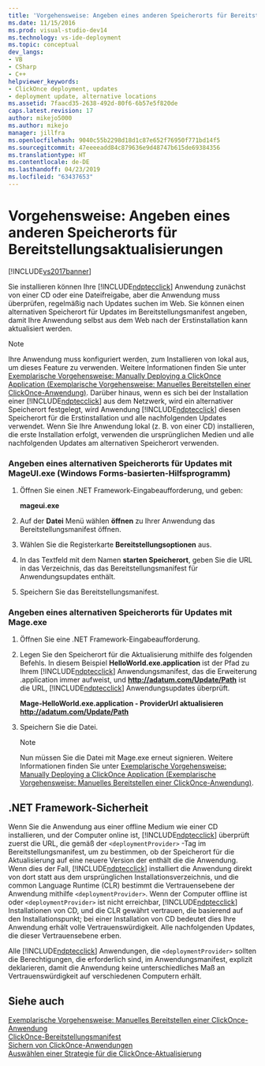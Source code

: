 ```yaml
---
title: 'Vorgehensweise: Angeben eines anderen Speicherorts für Bereitstellungsaktualisierungen | Microsoft-Dokumentation'
ms.date: 11/15/2016
ms.prod: visual-studio-dev14
ms.technology: vs-ide-deployment
ms.topic: conceptual
dev_langs:
- VB
- CSharp
- C++
helpviewer_keywords:
- ClickOnce deployment, updates
- deployment update, alternative locations
ms.assetid: 7faacd35-2638-492d-80f6-6b57e5f820de
caps.latest.revision: 17
author: mikejo5000
ms.author: mikejo
manager: jillfra
ms.openlocfilehash: 9040c55b2298d18d1c87e652f76950f771bd14f5
ms.sourcegitcommit: 47eeeeadd84c879636e9d48747b615de69384356
ms.translationtype: HT
ms.contentlocale: de-DE
ms.lasthandoff: 04/23/2019
ms.locfileid: "63437653"
---
```

# <a name="how-to-specify-an-alternate-location-for-deployment-updates"></a>Vorgehensweise: Angeben eines anderen Speicherorts für Bereitstellungsaktualisierungen
[!INCLUDE[vs2017banner](../includes/vs2017banner.md)]

Sie installieren können Ihre [!INCLUDE[ndptecclick](../includes/ndptecclick-md.md)] Anwendung zunächst von einer CD oder eine Dateifreigabe, aber die Anwendung muss überprüfen, regelmäßig nach Updates suchen im Web. Sie können einen alternativen Speicherort für Updates im Bereitstellungsmanifest angeben, damit Ihre Anwendung selbst aus dem Web nach der Erstinstallation kann aktualisiert werden.  
  
> [!NOTE]
> Ihre Anwendung muss konfiguriert werden, zum Installieren von lokal aus, um dieses Feature zu verwenden. Weitere Informationen finden Sie unter [Exemplarische Vorgehensweise: Manually Deploying a ClickOnce Application (Exemplarische Vorgehensweise: Manuelles Bereitstellen einer ClickOnce-Anwendung)](../deployment/walkthrough-manually-deploying-a-clickonce-application.md). Darüber hinaus, wenn es sich bei der Installation einer [!INCLUDE[ndptecclick](../includes/ndptecclick-md.md)] aus dem Netzwerk, wird ein alternativer Speicherort festgelegt, wird Anwendung [!INCLUDE[ndptecclick](../includes/ndptecclick-md.md)] diesen Speicherort für die Erstinstallation und alle nachfolgenden Updates verwendet. Wenn Sie Ihre Anwendung lokal (z. B. von einer CD) installieren, die erste Installation erfolgt, verwenden die ursprünglichen Medien und alle nachfolgenden Updates am alternativen Speicherort verwenden.  
  
### <a name="specifying-an-alternate-location-for-updates-by-using-mageuiexe-windows-forms-based-utility"></a>Angeben eines alternativen Speicherorts für Updates mit MageUI.exe (Windows Forms-basierten-Hilfsprogramm)  
  
1. Öffnen Sie einen .NET Framework-Eingabeaufforderung, und geben:  
  
     **mageui.exe**  
  
2. Auf der **Datei** Menü wählen **öffnen** zu Ihrer Anwendung das Bereitstellungsmanifest öffnen.  
  
3. Wählen Sie die Registerkarte **Bereitstellungsoptionen** aus.  
  
4. In das Textfeld mit dem Namen **starten Speicherort**, geben Sie die URL in das Verzeichnis, das das Bereitstellungsmanifest für Anwendungsupdates enthält.  
  
5. Speichern Sie das Bereitstellungsmanifest.  
  
### <a name="specifying-an-alternate-location-for-updates-by-using-mageexe"></a>Angeben eines alternativen Speicherorts für Updates mit Mage.exe  
  
1. Öffnen Sie eine .NET Framework-Eingabeaufforderung.  
  
2. Legen Sie den Speicherort für die Aktualisierung mithilfe des folgenden Befehls. In diesem Beispiel **HelloWorld.exe.application** ist der Pfad zu Ihrem [!INCLUDE[ndptecclick](../includes/ndptecclick-md.md)] Anwendungsmanifest, das die Erweiterung .application immer aufweist, und **http://adatum.com/Update/Path** ist die URL, [!INCLUDE[ndptecclick](../includes/ndptecclick-md.md)] Anwendungsupdates überprüft.  
  
     **Mage-HelloWorld.exe.application - ProviderUrl aktualisieren http://adatum.com/Update/Path**  
  
3. Speichern Sie die Datei.  
  
    > [!NOTE]
    > Nun müssen Sie die Datei mit Mage.exe erneut signieren. Weitere Informationen finden Sie unter [Exemplarische Vorgehensweise: Manually Deploying a ClickOnce Application (Exemplarische Vorgehensweise: Manuelles Bereitstellen einer ClickOnce-Anwendung)](../deployment/walkthrough-manually-deploying-a-clickonce-application.md).  
  
## <a name="net-framework-security"></a>.NET Framework-Sicherheit  
 Wenn Sie die Anwendung aus einer offline Medium wie einer CD installieren, und der Computer online ist, [!INCLUDE[ndptecclick](../includes/ndptecclick-md.md)] überprüft zuerst die URL, die gemäß der `<deploymentProvider>` -Tag im Bereitstellungsmanifest, um zu bestimmen, ob der Speicherort für die Aktualisierung auf eine neuere Version der enthält die die Anwendung. Wenn dies der Fall, [!INCLUDE[ndptecclick](../includes/ndptecclick-md.md)] installiert die Anwendung direkt von dort statt aus dem ursprünglichen Installationsverzeichnis, und die common Language Runtime (CLR) bestimmt die Vertrauensebene der Anwendung mithilfe `<deploymentProvider>`. Wenn der Computer offline ist oder `<deploymentProvider>` ist nicht erreichbar, [!INCLUDE[ndptecclick](../includes/ndptecclick-md.md)] Installationen von CD, und die CLR gewährt vertrauen, die basierend auf den Installationspunkt; bei einer Installation von CD bedeutet dies Ihre Anwendung erhält volle Vertrauenswürdigkeit. Alle nachfolgenden Updates, die dieser Vertrauensebene erben.  
  
 Alle [!INCLUDE[ndptecclick](../includes/ndptecclick-md.md)] Anwendungen, die `<deploymentProvider>` sollten die Berechtigungen, die erforderlich sind, im Anwendungsmanifest, explizit deklarieren, damit die Anwendung keine unterschiedliches Maß an Vertrauenswürdigkeit auf verschiedenen Computern erhält.  
  
## <a name="see-also"></a>Siehe auch  
 [Exemplarische Vorgehensweise: Manuelles Bereitstellen einer ClickOnce-Anwendung](../deployment/walkthrough-manually-deploying-a-clickonce-application.md)   
 [ClickOnce-Bereitstellungsmanifest](../deployment/clickonce-deployment-manifest.md)   
 [Sichern von ClickOnce-Anwendungen](../deployment/securing-clickonce-applications.md)   
 [Auswählen einer Strategie für die ClickOnce-Aktualisierung](../deployment/choosing-a-clickonce-update-strategy.md)
